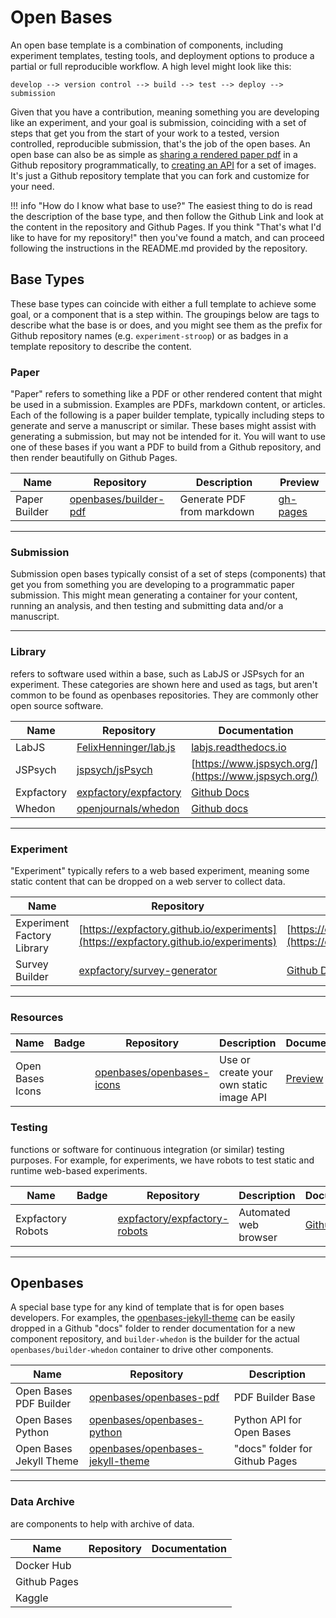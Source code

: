 # Open Bases

An open base template is a combination of components, including experiment
templates, testing tools, and deployment options to produce a partial or full 
reproducible workflow. A high level might look like this:

```
develop --> version control --> build --> test --> deploy --> submission
```

Given that you have a contribution, meaning something you are developing like
an experiment, and your goal is submission, coinciding with a set of
steps that get you from the start of your work to a tested, version controlled,
reproducible submission, that's the job of the open bases. An open base can also
be as simple as [sharing a rendered paper pdf](https://www.github.com/openbases/builder-pdf) 
in a Github repository programmatically, to 
[creating an API](https://openbases.github.io/openbases-icons/preview) for a set of images.
It's just a Github repository template that you can fork and customize for your need.

!!! info "How do I know what base to use?"
    The easiest thing to do is read the description of the base type, and then
    follow the Github Link and look at the content in the repository and Github
    Pages. If you think "That's what I'd like to have for my repository!" then
    you've found a match, and can proceed following the instructions in the 
    README.md provided by the repository.


## Base Types
These base types can coincide with either a full template to achieve some goal, or a
component that is a step within. The groupings below are tags to describe what the base is or does,
and you might see them as the prefix for Github repository names (e.g. `experiment-stroop`)
or as badges in a template repository to describe the content.

### Paper

"Paper" refers to something like a PDF or other rendered content that might be 
used in a submission. Examples are PDFs, markdown content, or articles.
Each of the following is a paper builder template, typically including steps to
generate and serve a manuscript or similar. These bases might assist with
generating a submission, but may not be intended for it. You will want to use one
of these bases if you want a PDF to build from a Github repository, and then render
beautifully on Github Pages.


| Name  | Repository | Description | Preview |
| ----- | -----------|---------------|-------|
| Paper Builder | [openbases/builder-pdf](https://www.github.com/openbases/builder-pdf) | Generate PDF from markdown | [gh-pages](https://openbases.github.io/builder-pdf) |


<hr>


### Submission

Submission open bases typically consist of a set of steps (components) that get you from something you are developing to a programmatic paper submission. This might mean generating a container for your content, running an analysis, and then testing and submitting data and/or a manuscript.


<hr>


### Library
refers to software used within a base, such as LabJS or JSPsych for an experiment. These categories are shown here and used as tags, but aren't common to be found as openbases repositories. They are commonly other open source software.

| Name  | Repository | Documentation |
| ----- | -----------|---------------|
| LabJS | [FelixHenninger/lab.js](https://github.com/FelixHenninger/lab.js)  | [labjs.readthedocs.io](https://labjs.readthedocs.io) |
| JSPsych |[jspsych/jsPsych](https://github.com/jspsych/jsPsych)  | [https://www.jspsych.org/](https://www.jspsych.org/) |
| Expfactory |[expfactory/expfactory](https://github.com/expfactory/expfactory)  | [Github Docs](https://expfactory.github.io/) |
| Whedon |[openjournals/whedon](https://github.com/openjournals/whedon)  | [Github docs](https://www.github.com/openjournals/whedon) |


<hr>


### Experiment
"Experiment" typically refers to a web based experiment, meaning some static content that can be dropped on a web server to collect data.

| Name  | Repository | Documentation |
| ----- | -----------|---------------|
| Experiment Factory Library | [https://expfactory.github.io/experiments](https://expfactory.github.io/experiments) | [https://expfactory.github.io/generate](https://expfactory.github.io/generate) |
| Survey Builder | [expfactory/survey-generator](https://github.com/expfactory/survey-generator) | [Github Docs](https://expfactory.github.io/integration-surveys) |


<hr>

### Resources

| Name  | Badge | Repository | Description | Documentation |
| ----- |-------| -----------|-------------|---------------|
| Open Bases Icons | | [openbases/openbases-icons](https://www.github.com/openbases/openbases-icons) | Use or create your own static image API | [Preview](https://openbases.github.io/openbases-icons/preview) |


### Testing
functions or software for continuous integration (or similar) testing purposes. For example, for experiments, we have robots to test static and runtime web-based experiments.

| Name  | Badge | Repository | Description | Documentation |
| ----- |-------| -----------|-------------|---------------|
| Expfactory Robots | | [expfactory/expfactory-robots](https://github.com/expfactory/expfactory-robots) | Automated web browser | [Github Docs](https://expfactory.github.io/integration-robots) |


<hr>

## Openbases

A special base type for any kind of template that is for open bases developers. For examples, the [openbases-jekyll-theme](https://www.github.com/openbases/openbases-jekyll-theme) can be easily dropped in a Github "docs" folder to render documentation for a new component repository, and `builder-whedon` is the builder for the actual `openbases/builder-whedon` container to drive other components.

| Name  | Repository | Description |
| ----- | -----------|-------------|
| Open Bases PDF Builder | [openbases/openbases-pdf](https://www.github.com/openbases/openbases-pdf) | PDF Builder Base | [Github Docs](https://www.github.com/openbases/openbases-pdf) |
| Open Bases Python | [openbases/openbases-python](https://www.github.com/openbases/openbases-python) | Python API for Open Bases | [Github Docs](https://www.github.com/openbases/openbases-python) |
| Open Bases Jekyll Theme | [openbases/openbases-jekyll-theme](https://github.com/openbases/openbases-jekyll-theme) | "docs" folder for Github Pages |


<hr>


### Data Archive
are components to help with archive of data.

| Name  | Repository | Documentation |
| ----- | -----------|---------------|
| Docker Hub ||  |
| Github Pages |  |  |
| Kaggle |  |  |


